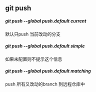 ## git push 

##### git push --global push.default current

默认只push 当前改动的分支

##### git push --global push.default simple 

如果未配置则不提示这个信息

##### git push --global push.default matching 

push 所有又改动的branch 到远程仓库中

